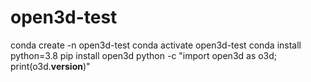 # open3d-test

conda create -n open3d-test 
conda activate open3d-test
conda install python=3.8
pip install open3d
python -c "import open3d as o3d; print(o3d.__version__)"